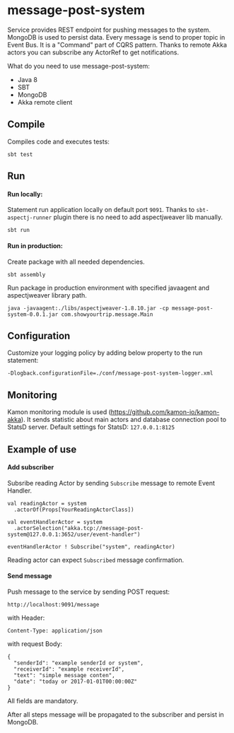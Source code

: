 # message-post-system
Service provides REST endpoint for pushing messages to the system. MongoDB is used to persist data. Every message is send to proper topic in Event Bus. It is a "Command" part of CQRS pattern. Thanks to remote Akka actors you can subscribe any ActorRef to get notifications.

What do you need to use message-post-system:
- Java 8
- SBT
- MongoDB
- Akka remote client

## Compile
Compiles code and executes tests:

`sbt test`

## Run
#### Run locally:

Statement run application locally on default port `9091`. Thanks to `sbt-aspectj-runner` plugin there is no need to add aspectjweaver lib manually.

`sbt run`

#### Run in production:

Create package with all needed dependencies.

`sbt assembly`

Run package in production environment with specified javaagent and aspectjweaver library path.

`java -javaagent:./libs/aspectjweaver-1.8.10.jar -cp message-post-system-0.0.1.jar com.showyourtrip.message.Main`

## Configuration
Customize your logging policy by adding below property to the run statement:

`-Dlogback.configurationFile=./conf/message-post-system-logger.xml`

## Monitoring
Kamon monitoring module is used (https://github.com/kamon-io/kamon-akka). It sends statistic about main actors and database connection pool to StatsD server.
Default settings for StatsD: `127.0.0.1:8125`

## Example of use

#### Add subscriber
Subsribe reading Actor by sending `Subscribe` message to remote Event Handler. 
```
val readingActor = system
  .actorOf(Props[YourReadingActorClass])
  
val eventHandlerActor = system
  .actorSelection("akka.tcp://message-post-system@127.0.0.1:3652/user/event-handler")

eventHandlerActor ! Subscribe("system", readingActor)
```

Reading actor can expect `Subscribed` message confirmation.

#### Send message
Push message to the service by sending POST request:

`http://localhost:9091/message`

with Header:

`Content-Type: application/json`

with request Body:

```
{
  "senderId": "example senderId or system",
  "receiverId": "example receiverId",
  "text": "simple message conten",
  "date": "today or 2017-01-01T00:00:00Z"
}
```
All fields are mandatory.

After all steps message will be propagated to the subscriber and persist in MongoDB.

